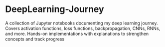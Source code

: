 # DeepLearning-Journey
A collection of Jupyter notebooks documenting my deep learning journey. Covers activation functions, loss functions, backpropagation, CNNs, RNNs, and more. Hands-on implementations with explanations to strengthen concepts and track progress
